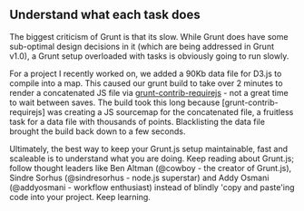 ## Understand what each task does

The biggest criticism of Grunt is that its slow.  While Grunt does have some sub-optimal design decisions in it (which are being addressed in Grunt v1.0), a Grunt setup overloaded with tasks is obviously going to run slowly.

For a project I recently worked on, we added a 90Kb data file for D3.js to compile into a map.  This caused our grunt build to take over 2 minutes to render a concatenated JS file via [grunt-contrib-requirejs](https://github.com/gruntjs/grunt-contrib-requirejs) - not a great time to wait between saves.  The build took this long because [grunt-contrib-requirejs] was creating a JS sourcemap for the concatenated file, a fruitless task for a data file with thousands of points.  Blacklisting the data file brought the build back down to a few seconds.

Ultimately, the best way to keep your Grunt.js setup maintainable, fast and scaleable is to understand what you are doing.  Keep reading about Grunt.js; follow thought leaders like Ben Altman (@cowboy - the creator of Grunt.js), Sindre Sorhus (@sindresorhus - node.js superstar) and Addy Osmani (@addyosmani - workflow enthusiast) instead of blindly 'copy and paste'ing code into your project.  Keep learning.